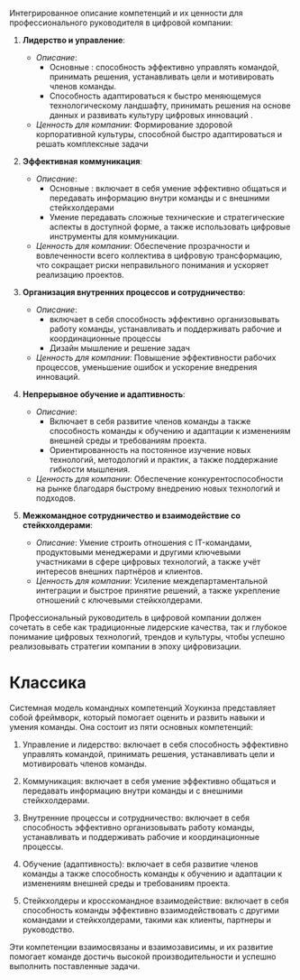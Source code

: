 Интегрированное описание компетенций и их ценности для профессионального руководителя в цифровой компании:

1. **Лидерство и управление**: 
   
   * *Описание*: 
     * Основные : способность эффективно управлять командой, принимать решения, устанавливать цели и мотивировать членов команды.
     * Способность адаптироваться к быстро меняющемуся технологическому ландшафту, принимать решения на основе данных и развивать культуру цифровых инноваций .
   * *Ценность для компании*: Формирование здоровой  корпоративной культуры, способной быстро адаптироваться и решать комплексные задачи
1. **Эффективная коммуникация**: 
   
   * *Описание*: 
     * Основные : включает в себя умение эффективно общаться и передавать информацию внутри команды и с внешними стейкхолдерами
     * Умение передавать сложные технические и стратегические аспекты в доступной форме, а также использовать цифровые инструменты для коммуникации.
   * *Ценность для компании*: Обеспечение прозрачности и вовлеченности всего коллектива в цифровую трансформацию, что сокращает риски неправильного понимания и ускоряет реализацию проектов.
1. **Организация внутренних процессов и сотрудничество**: 
   
   * *Описание*: 
     * включает в себя способность эффективно организовывать работу команды, устанавливать и поддерживать рабочие  и координационные процессы
     * Дизайн мышление и решение задач
   * *Ценность для компании*: Повышение эффективности рабочих процессов, уменьшение ошибок и ускорение внедрения инноваций.
1. **Непрерывное обучение и адаптивность**: 
   
   * *Описание*: 
     * Включает в себя развитие членов команды а также способность команды к обучению и адаптации к изменениям внешней среды и требованиям проекта.
     * Ориентированность на постоянное изучение новых технологий, методологий и практик, а также поддержание гибкости мышления.
   * *Ценность для компании*: Обеспечение конкурентоспособности на рынке благодаря быстрому внедрению новых технологий и подходов.
1. **Межкомандное сотрудничество и взаимодействие со стейкхолдерами**: 
   
   * *Описание*: Умение строить отношения с IT-командами, продуктовыми менеджерами и другими ключевыми участниками в сфере цифровых технологий, а также учёт интересов внешних  партнёров и клиентов.
   * *Ценность для компании*: Усиление междепартаментальной интеграции и быстрое принятие решений, а также укрепление отношений с ключевыми стейкхолдерами.

Профессиональный руководитель в цифровой компании должен сочетать в себе как традиционные лидерские качества, так и глубокое понимание цифровых технологий, трендов и культуры, чтобы успешно реализовывать стратегии компании в эпоху цифровизации.

# Классика

Системная модель командных компетенций Хоукинза представляет собой фреймворк, который помогает оценить и развить навыки и умения команды. Она состоит из пяти основных компетенций:

1. Управление и лидерство: включает в себя способность эффективно управлять командой, принимать решения, устанавливать цели и мотивировать членов команды.

1. Коммуникация: включает в себя умение эффективно общаться и передавать информацию внутри команды и с внешними стейкхолдерами.

1. Внутренние процессы и сотрудничество: включает в себя способность эффективно организовывать работу команды, устанавливать и поддерживать рабочие  и координационные процессы.

1. Обучение (адаптивность): включает в себя развитие членов команды а также способность команды к обучению и адаптации к изменениям внешней среды и требованиям проекта.

1. Стейкхолдеры и кросскомандное взаимодействие: включает в себя способность команды эффективно взаимодействовать с другими командами и стейкхолдерами, такими как клиенты, партнеры и руководство.

Эти компетенции взаимосвязаны и взаимозависимы, и их развитие помогает команде достичь высокой производительности и успешно выполнить поставленные задачи.

